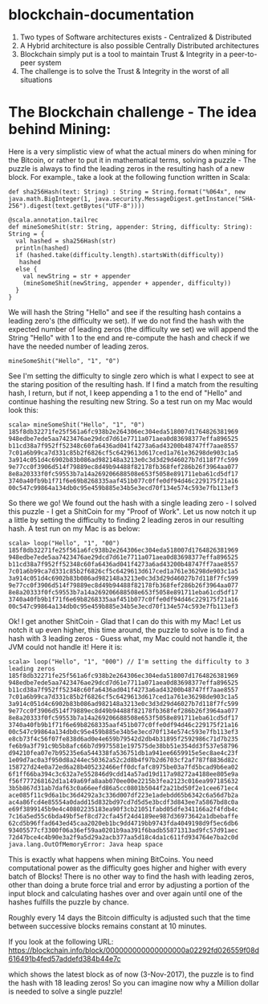 # blockchain-documentation

1. Two types of Software architectures exists - Centralized & Distributed
2. A Hybrid architecture is also possible Centrally Distributed architectures
3. Blockchain simply put is a tool to maintain Trust & Integrity in a peer-to-peer system
4. The challenge is to solve the Trust & Integrity in the worst of all situations

# The Blockchain challenge - The idea behind Mining:

Here is a very simplistic view of what the actual miners do when mining for the Bitcoin, or rather to put it in mathematical terms, solving a puzzle - The puzzle is always to find the leading zeros in the resulting hash of a new block. For example., take a look at the following function written in Scala:

```
def sha256Hash(text: String) : String = String.format("%064x", new java.math.BigInteger(1, java.security.MessageDigest.getInstance("SHA-256").digest(text.getBytes("UTF-8"))))

@scala.annotation.tailrec
def mineSomeShit(str: String, appender: String, difficulty: String): String = {
  val hashed = sha256Hash(str)
  println(hashed)
  if (hashed.take(difficulty.length).startsWith(difficulty))
   hashed
  else {
    val newString = str + appender
    (mineSomeShit(newString, appender + appender, difficulty))
  }
}
```
We will hash the String "Hello" and see if the resulting hash contains a leading zero's (the difficulty we set). If we do not find the hash with the expected number of leading zeros (the difficulty we set) we will append the String "Hello" with 1 to the end and re-compute the hash and check if we have the needed number of leading zeros.

```
mineSomeShit("Hello", "1", "0")
```

See I'm setting the difficulty to single zero which is what I expect to see at the staring position of the resulting hash. If I find a match from the resulting hash, I return, but if not, I keep appending a 1 to the end of "Hello" and continue hashing the resulting new String. So a test run on my Mac would look this:

```
scala> mineSomeShit("Hello", "1", "0")
185f8db32271fe25f561a6fc938b2e264306ec304eda518007d1764826381969
948edbe7ede5aa7423476ae29dcd7d61e7711a071aea0d83698377effa896525
b11cd38a7f952ff52348c60fa6436ad041f4273a6ad43200b48747ff7aae8557
7c01a6b99ca7d331c85b2f6826cf5c6429613d617ced1a761e36298de903c1a5
3a914c051d4c6902b83b086ad982148a3213e0c3d3d29d46027b7d118f7fc599
9e77cc0f3906d514f79889ec8d49b94488f82178fb368fef286b26f3964aa077
8e8a20333f0fc59553b7a14a269206688508e653f5058e891711eba61cd5df17
3740a40fb9b1f71f6e69b8268335aaf451b077c0ffe0df94d46c229175f21a16
00c547c99864a134db0c95e459b885e34b5e3ecd70f134e574c593e7fb113ef3
```

So there we go! We found out the hash with a single leading zero - I solved this puzzle - I get a ShitCoin for my "Proof of Work". Let us now notch it up a little by setting the difficulty to finding 2 leading zeros in our resulting hash. A test run on my Mac is as below:

```
scala> loop("Hello", "1", "00")
185f8db32271fe25f561a6fc938b2e264306ec304eda518007d1764826381969
948edbe7ede5aa7423476ae29dcd7d61e7711a071aea0d83698377effa896525
b11cd38a7f952ff52348c60fa6436ad041f4273a6ad43200b48747ff7aae8557
7c01a6b99ca7d331c85b2f6826cf5c6429613d617ced1a761e36298de903c1a5
3a914c051d4c6902b83b086ad982148a3213e0c3d3d29d46027b7d118f7fc599
9e77cc0f3906d514f79889ec8d49b94488f82178fb368fef286b26f3964aa077
8e8a20333f0fc59553b7a14a269206688508e653f5058e891711eba61cd5df17
3740a40fb9b1f71f6e69b8268335aaf451b077c0ffe0df94d46c229175f21a16
00c547c99864a134db0c95e459b885e34b5e3ecd70f134e574c593e7fb113ef3
```

Ok! I get another ShitCoin - Glad that I can do this with my Mac! Let us notch it up even higher, this time around, the puzzle to solve is to find a hash with 3 leading zeros - Guess what, my Mac could not handle it, the JVM could not handle it! Here it is:

```
scala> loop("Hello", "1", "000") // I'm setting the difficulty to 3 leading zeros
185f8db32271fe25f561a6fc938b2e264306ec304eda518007d1764826381969
948edbe7ede5aa7423476ae29dcd7d61e7711a071aea0d83698377effa896525
b11cd38a7f952ff52348c60fa6436ad041f4273a6ad43200b48747ff7aae8557
7c01a6b99ca7d331c85b2f6826cf5c6429613d617ced1a761e36298de903c1a5
3a914c051d4c6902b83b086ad982148a3213e0c3d3d29d46027b7d118f7fc599
9e77cc0f3906d514f79889ec8d49b94488f82178fb368fef286b26f3964aa077
8e8a20333f0fc59553b7a14a269206688508e653f5058e891711eba61cd5df17
3740a40fb9b1f71f6e69b8268335aaf451b077c0ffe0df94d46c229175f21a16
00c547c99864a134db0c95e459b885e34b5e3ecd70f134e574c593e7fb113ef3
e8cb73f4c56f07fe838d6ad0e4e659b79542d2db4b31895f2592986c71d7b235
fe6b9a3f791c9b5b8afc66b7d9975581e197575de38bb51e354dd3f537e58796
d94210fea07e7b95235e6a544338fa536751db1a941ee6659915e5ec8ae4c23f
1e09d7ac0a3f950d8a244ec50362a52c2d8b4f97b2d6703cf2af787f8836d82c
158727d24e0a72ed6a28b405232466eff0dcfafc8975be03a7fd5bcad9b6ea02
6f1ff66ba394c3c632a7e552846d9cdd14a57ad19d117a98272a4188ee805e9a
f56f777268162d1a149a69fa8aab070ee00e2215b3fea2123c016ea997185632
3b5b867d31ab7daf63c0a66eefd86a5cc0801b5044f2a21bd50f2e1cee671ec4
ace085f11c9d6a1bc36d4292a3c336d007df223e1adebdd65b6342c6a56d7b2a
ac4a86fcd4e85554a0dadd15d832bd97cd7d5d5e3bcdf3d843ee7a5867bd8c0a
e69f3899145b9e4c40802235183ea90f3cb21051fabd05dfe341166a2f4fdb4c
7c16a5ed55c6bda49bf5ef8cd72cfa45f24d4189ee987d36973642a1dbebaffe
62cd5b96ffad643ed45caa2020eb1bc9dd4719bb9743fda4049198d9f5ec6db6
93405577cf3300f06a36ef59aa0201b9aa391f6badb55871313ad9fc57d91aec
72d47bce4c4b90e3a2f9a5d29a2acb377aa5d18c4da1c611fd934764e7ba2c0d
java.lang.OutOfMemoryError: Java heap space
```

This is exactly what happens when mining BitCoins. You need computational power as the difficulty goes higher and higher with every batch of Blocks! There is no other way to find the hash with leading zeros, other than doing a brute force trial and error by adjusting a portion of the input block and calculating hashes over and over again until one of the hashes fulfills the puzzle by chance.

Roughly every 14 days the Bitcoin difficulty is adjusted such that the time between successive blocks remains constant at 10 minutes.

If you look at the following URL: https://blockchain.info/block/000000000000000000a02292fd026559f08d616491b4fed57addefd384b44e7c

which shows the latest block as of now (3-Nov-2017), the puzzle is to find the hash with 18 leading zeros! So you can imagine now why a Million dollar is needed to solve a single puzzle!

